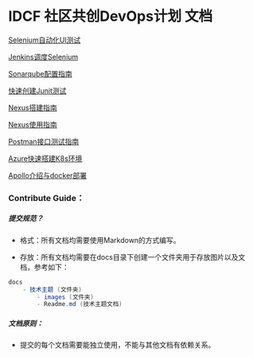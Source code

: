 # IDCF 社区共创DevOps计划 文档


[Selenium自动化UI测试](docs/Selenium自动化UI测试.md)

[Jenkins调度Selenium](docs/Jenkins调度Selenium.md)

[Sonarqube配置指南](docs/Sonarqube配置指南.md)

[快速创建Junit测试](docs/快速创建Junit测试.md)

[Nexus搭建指南](docs/Nexus搭建指南.md)

[Nexus使用指南](docs/Nexus使用指南.md)

[Postman接口测试指南](docs/Postman接口测试指南.md)

[Azure快速搭建K8s环境](docs/Azure快速搭建K8s环境/Azure快速搭建K8s环境.md)

[Apollo介绍与docker部署](docs/Apollo介绍与docker部署.md)

### Contribute Guide：

##### 提交规范？

 - 格式：所有文档均需要使用Markdown的方式编写。

 - 存放：所有文档均需要在docs目录下创建一个文件夹用于存放图片以及文档，参考如下：

```csharp
docs
	- 技术主题 (文件夹)
		- images (文件夹)
		- Readme.md (技术主题文档)
```


##### 文档原则：

 - 提交的每个文档需要能独立使用，不能与其他文档有依赖关系。
